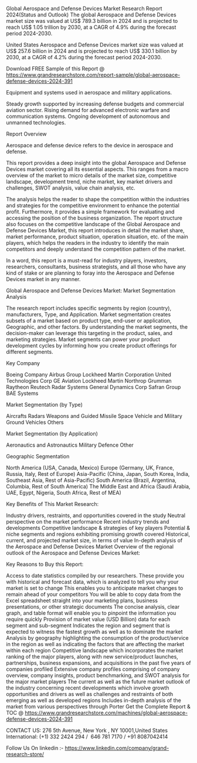 Global Aerospace and Defense Devices Market Research Report 2024(Status and Outlook)
The global Aerospace and Defense Devices market size was valued at US$ 789.3 billion in 2024 and is projected to reach US$ 1.05 trillion by 2030, at a CAGR of 4.9% during the forecast period 2024-2030.

United States Aerospace and Defense Devices market size was valued at US$ 257.6 billion in 2024 and is projected to reach US$ 330.1 billion by 2030, at a CAGR of 4.2% during the forecast period 2024-2030.

Download FREE Sample of this Report @ https://www.grandresearchstore.com/report-sample/global-aerospace-defense-devices-2024-391

Equipment and systems used in aerospace and military applications.

Steady growth supported by increasing defense budgets and commercial aviation sector. Rising demand for advanced electronic warfare and communication systems. Ongoing development of autonomous and unmanned technologies.

Report Overview

Aerospace and defense device refers to the device in aerospace and defense.

This report provides a deep insight into the global Aerospace and Defense Devices market covering all its essential aspects. This ranges from a macro overview of the market to micro details of the market size, competitive landscape, development trend, niche market, key market drivers and challenges, SWOT analysis, value chain analysis, etc.

The analysis helps the reader to shape the competition within the industries and strategies for the competitive environment to enhance the potential profit. Furthermore, it provides a simple framework for evaluating and accessing the position of the business organization. The report structure also focuses on the competitive landscape of the Global Aerospace and Defense Devices Market, this report introduces in detail the market share, market performance, product situation, operation situation, etc. of the main players, which helps the readers in the industry to identify the main competitors and deeply understand the competition pattern of the market.

In a word, this report is a must-read for industry players, investors, researchers, consultants, business strategists, and all those who have any kind of stake or are planning to foray into the Aerospace and Defense Devices market in any manner.

Global Aerospace and Defense Devices Market: Market Segmentation Analysis

The research report includes specific segments by region (country), manufacturers, Type, and Application. Market segmentation creates subsets of a market based on product type, end-user or application, Geographic, and other factors. By understanding the market segments, the decision-maker can leverage this targeting in the product, sales, and marketing strategies. Market segments can power your product development cycles by informing how you create product offerings for different segments.

Key Company

Boeing Company
Airbus Group
Lockheed Martin Corporation
United Technologies Corp
GE Aviation
Lockheed Martin
Northrop Grumman
Raytheon
Reutech Radar Systems
General Dynamics Corp
Safran Group
BAE Systems

Market Segmentation (by Type)

Aircrafts
Radars
Weapons and Guided Missile
Space Vehicle and Military Ground Vehicles
Others

Market Segmentation (by Application)

Aeronautics and Astronautics
Military
Defence
Other

Geographic Segmentation

North America (USA, Canada, Mexico)
Europe (Germany, UK, France, Russia, Italy, Rest of Europe)
Asia-Pacific (China, Japan, South Korea, India, Southeast Asia, Rest of Asia-Pacific)
South America (Brazil, Argentina, Columbia, Rest of South America)
The Middle East and Africa (Saudi Arabia, UAE, Egypt, Nigeria, South Africa, Rest of MEA)

Key Benefits of This Market Research:

Industry drivers, restraints, and opportunities covered in the study
Neutral perspective on the market performance
Recent industry trends and developments
Competitive landscape & strategies of key players
Potential & niche segments and regions exhibiting promising growth covered
Historical, current, and projected market size, in terms of value
In-depth analysis of the Aerospace and Defense Devices Market
Overview of the regional outlook of the Aerospace and Defense Devices Market:

Key Reasons to Buy this Report:

Access to date statistics compiled by our researchers. These provide you with historical and forecast data, which is analyzed to tell you why your market is set to change
This enables you to anticipate market changes to remain ahead of your competitors
You will be able to copy data from the Excel spreadsheet straight into your marketing plans, business presentations, or other strategic documents
The concise analysis, clear graph, and table format will enable you to pinpoint the information you require quickly
Provision of market value (USD Billion) data for each segment and sub-segment
Indicates the region and segment that is expected to witness the fastest growth as well as to dominate the market
Analysis by geography highlighting the consumption of the product/service in the region as well as indicating the factors that are affecting the market within each region
Competitive landscape which incorporates the market ranking of the major players, along with new service/product launches, partnerships, business expansions, and acquisitions in the past five years of companies profiled
Extensive company profiles comprising of company overview, company insights, product benchmarking, and SWOT analysis for the major market players
The current as well as the future market outlook of the industry concerning recent developments which involve growth opportunities and drivers as well as challenges and restraints of both emerging as well as developed regions
Includes in-depth analysis of the market from various perspectives through Porter
Get the Complete Report & TOC @ https://www.grandresearchstore.com/machines/global-aerospace-defense-devices-2024-391

CONTACT US:
276 5th Avenue, New York , NY 10001,United States
International: (+1) 332 2424 294 /  646 781 7170 / +91 8087042414

Follow Us On linkedin :- https://www.linkedin.com/company/grand-research-store/
